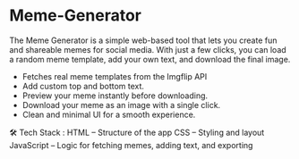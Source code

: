 # Meme-Generator
The Meme Generator is a simple web-based tool that lets you create fun and shareable memes for social media. With just a few clicks, you can load a random meme template, add your own text, and download the final image.

* Fetches real meme templates from the Imgflip API
* Add custom top and bottom text.
* Preview your meme instantly before downloading.
* Download your meme as an image with a single click.
* Clean and minimal UI for a smooth experience.
  
🛠️ Tech Stack :
HTML – Structure of the app
CSS – Styling and layout
JavaScript – Logic for fetching memes, adding text, and exporting

